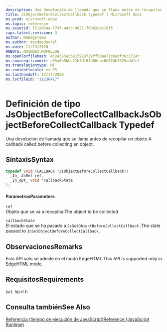 ```yaml
---
description: Una devolución de llamada que se llama antes de recopilar un objeto.
title: JsObjectBeforeCollectCallback typedef | Microsoft docs
ms.prod: microsoft-edge
ms.topic: reference
ms.assetid: f21a064a-579f-44cb-9d21-76b62e8c18f5
caps.latest.revision: 3
author: MSEdgeTeam
ms.author: msedgedevrel
ms.date: 11/19/2020
ROBOTS: NOINDEX,NOFOLLOW
ms.openlocfilehash: 4c24385ec5e15919719ffb0ae71c8adf39c1724c
ms.sourcegitcommit: a35a6b5bbc21b7df61d08cbc6b074b5325ad4fef
ms.translationtype: MT
ms.contentlocale: es-ES
ms.lasthandoff: 12/17/2020
ms.locfileid: "11236417"
---
```

# <span data-ttu-id="de926-103">Definición de tipo JsObjectBeforeCollectCallback</span><span class="sxs-lookup"><span data-stu-id="de926-103">JsObjectBeforeCollectCallback Typedef</span></span>

<span data-ttu-id="de926-104">Una devolución de llamada que se llama antes de recopilar un objeto.</span><span class="sxs-lookup"><span data-stu-id="de926-104">A callback called before collecting an object.</span></span>  
  
## <span data-ttu-id="de926-105">Sintaxis</span><span class="sxs-lookup"><span data-stu-id="de926-105">Syntax</span></span>  
  
```cpp  
typedef void (CALLBACK *JsObjectBeforeCollectCallback)(  
  _In_ JsRef ref,  
  _In_opt_ void *callbackState  
);  
```  
  
#### <span data-ttu-id="de926-106">Parámetros</span><span class="sxs-lookup"><span data-stu-id="de926-106">Parameters</span></span>  
 `ref`  
 <span data-ttu-id="de926-107">Objeto que se va a recopilar.</span><span class="sxs-lookup"><span data-stu-id="de926-107">The object to be collected.</span></span>  
  
 `callbackState`  
 <span data-ttu-id="de926-108">El estado que se ha pasado a `JsSetObjectBeforeCollectCallback` .</span><span class="sxs-lookup"><span data-stu-id="de926-108">The state passed to `JsSetObjectBeforeCollectCallback`.</span></span>  
  
## <span data-ttu-id="de926-109">Observaciones</span><span class="sxs-lookup"><span data-stu-id="de926-109">Remarks</span></span>  
 <span data-ttu-id="de926-110">Esta API solo se admite en el modo EdgeHTML.</span><span class="sxs-lookup"><span data-stu-id="de926-110">This API is supported only in EdgeHTML mode.</span></span>  
  
## <span data-ttu-id="de926-111">Requisitos</span><span class="sxs-lookup"><span data-stu-id="de926-111">Requirements</span></span>  
 <span data-ttu-id="de926-112">jsrt. h</span><span class="sxs-lookup"><span data-stu-id="de926-112">jsrt.h</span></span>  
  
## <span data-ttu-id="de926-113">Consulta también</span><span class="sxs-lookup"><span data-stu-id="de926-113">See Also</span></span>  
 [<span data-ttu-id="de926-114">Referencia (tiempo de ejecución de JavaScript)</span><span class="sxs-lookup"><span data-stu-id="de926-114">Reference (JavaScript Runtime)</span></span>](../chakra-hosting/reference-javascript-runtime.md)
